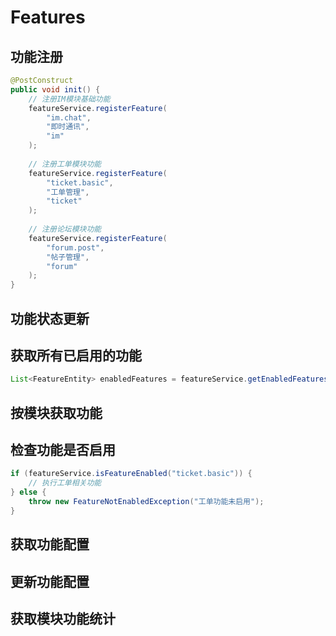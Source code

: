 <!--
 * @Author: jackning 270580156@qq.com
 * @Date: 2024-12-19 10:20:11
 * @LastEditors: jackning 270580156@qq.com
 * @LastEditTime: 2024-12-19 10:21:21
 * @Description: bytedesk.com https://github.com/Bytedesk/bytedesk
 *   Please be aware of the BSL license restrictions before installing Bytedesk IM – 
 *  selling, reselling, or hosting Bytedesk IM as a service is a breach of the terms and automatically terminates your rights under the license. 
 *  仅支持企业内部员工自用，严禁私自用于销售、二次销售或者部署SaaS方式销售 
 *  Business Source License 1.1: https://github.com/Bytedesk/bytedesk/blob/main/LICENSE 
 *  contact: 270580156@qq.com 
 *  联系：270580156@qq.com
 * Copyright (c) 2024 by bytedesk.com, All Rights Reserved. 
-->
# Features

## 功能注册

```java
@PostConstruct
public void init() {
    // 注册IM模块基础功能
    featureService.registerFeature(
        "im.chat", 
        "即时通讯", 
        "im"
    );
    
    // 注册工单模块功能
    featureService.registerFeature(
        "ticket.basic",
        "工单管理",
        "ticket"
    );
    
    // 注册论坛模块功能
    featureService.registerFeature(
        "forum.post",
        "帖子管理", 
        "forum"
    );
}
```

## 功能状态更新

## 获取所有已启用的功能

```java
List<FeatureEntity> enabledFeatures = featureService.getEnabledFeatures();
```

## 按模块获取功能

## 检查功能是否启用

```java
if (featureService.isFeatureEnabled("ticket.basic")) {
    // 执行工单相关功能
} else {
    throw new FeatureNotEnabledException("工单功能未启用");
}
```

## 获取功能配置

## 更新功能配置

## 获取模块功能统计

